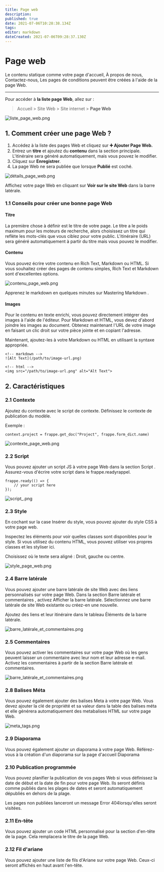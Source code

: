 ```yaml
---
title: Page web
description: 
published: true
date: 2021-07-06T10:28:38.134Z
tags: 
editor: markdown
dateCreated: 2021-07-06T09:28:37.130Z
---
```


# Page web

Le contenu statique comme votre page d'accueil, À propos de nous, Contactez-nous, Les pages de conditions peuvent être créées à l'aide de la page Web.

---

Pour accéder à **la liste page Web**, allez sur :

> Accueil > Site Web > Site internet > **Page Web**

![liste_page_web.png](/site-web/web-page/liste_page_web.png)

## 1. Comment créer une page Web ?

1. Accédez à la liste des pages Web et cliquez sur **:heavy_plus_sign: Ajouter Page Web.**
2. Entrez un **titre** et ajoutez du **contenu** dans la section principale. L'itinéraire sera généré automatiquement, mais vous pouvez le modifier.
3. Cliquez sur **Enregistrer**.
4. La page Web ne sera publiée que lorsque **Publié** est coché.

![détails_page_web.png](/site-web/web-page/détails_page_web.png)

Affichez votre page Web en cliquant sur **Voir sur le site Web** dans la barre latérale.

### 1.1 Conseils pour créer une bonne page Web 

#### Titre

La première chose à définir est le titre de votre page. Le titre a le poids maximum pour les moteurs de recherche, alors choisissez un titre qui reflète les mots-clés que vous ciblez pour votre public. L'itinéraire (URL) sera généré automatiquement à partir du titre mais vous pouvez le modifier.

#### Contenu

Vous pouvez écrire votre contenu en Rich Text, Markdown ou HTML. Si vous souhaitez créer des pages de contenu simples, Rich Text et Markdown sont d'excellentes options.

![contenu_page_web.png](/site-web/web-page/contenu_page_web.png)

Apprenez le markdown en quelques minutes sur Mastering Markdown .

#### Images

Pour le contenu en texte enrichi, vous pouvez directement intégrer des images à l'aide de l'éditeur. Pour Markdown et HTML, vous devez d'abord joindre les images au document. Obtenez maintenant l'URL de votre image en faisant un clic droit sur votre pièce jointe et en copiant l'adresse.

Maintenant, ajoutez-les à votre Markdown ou HTML en utilisant la syntaxe appropriée.

````
<!-- markdown -->
![Alt Text](/path/to/image-url.png)

<!-- html -->
<img src="/path/to/image-url.png" alt="Alt Text">
````

## 2. Caractéristiques

### 2.1 Contexte

Ajoutez du contexte avec le script de contexte. Définissez le contexte de publication du modèle.

Exemple : 

````
context.project = frappe.get_doc("Project", frappe.form_dict.name)
````

![contexte_page_web.png](/site-web/web-page/contexte_page_web.png)

### 2.2 Script

Vous pouvez ajouter un script JS à votre page Web dans la section Script . Assurez-vous d'écrire votre script dans le frappe.readyrappel.

````
frappe.ready(() => {
    // your script here
});
````

![script_.png](/site-web/web-page/script_.png)

### 2.3 Style

En cochant sur la case Insérer du style, vous pouvez ajouter du style CSS à votre page web.

Inspectez les éléments pour voir quelles classes sont disponibles pour le style. Si vous utilisez du contenu HTML, vous pouvez utiliser vos propres classes et les styliser ici.

Choisissez où le texte sera aligné : Droit, gauche ou centre.

![style_page_web.png](/site-web/web-page/style_page_web.png)

### 2.4 Barre latérale

Vous pouvez ajouter une barre latérale de site Web avec des liens personnalisés sur votre page Web. Dans la section Barre latérale et commentaires , activez Afficher la barre latérale. Sélectionnez une barre latérale de site Web existante ou créez-en une nouvelle.

Ajoutez des liens et leur itinéraire dans le tableau Éléments de la barre latérale.

![barre_latérale_et_commentaires.png](/site-web/web-page/barre_latérale_et_commentaires.png)

### 2.5 Commentaires

Vous pouvez activer les commentaires sur votre page Web où les gens peuvent laisser un commentaire avec leur nom et leur adresse e-mail. Activez les commentaires à partir de la section Barre latérale et commentaires.

![barre_latérale_et_commentaires.png](/site-web/web-page/barre_latérale_et_commentaires.png)

### 2.8 Balises Méta

Vous pouvez également ajouter des balises Meta à votre page Web. Vous devez ajouter la clé de propriété et sa valeur dans la table des balises méta et elle générera automatiquement des metabalises HTML sur votre page Web.

![meta_tags.png](/site-web/web-page/meta_tags.png)

### 2.9 Diaporama

Vous pouvez également ajouter un diaporama à votre page Web. Référez-vous à la création d'un diaporama sur la page d'accueil Diaporama

### 2.10 Publication programmée

Vous pouvez planifier la publication de vos pages Web si vous définissez la date de début et la date de fin pour votre page Web. Ils seront définis comme publiés dans les plages de dates et seront automatiquement dépubliés en dehors de la plage.

Les pages non publiées lanceront un message Error 404lorsqu'elles seront visitées.

### 2.11 En-tête

Vous pouvez ajouter un code HTML personnalisé pour la section d'en-tête de la page. Cela remplacera le titre de la page Web.

### 2.12 Fil d'ariane

Vous pouvez ajouter une liste de fils d'Ariane sur votre page Web. Ceux-ci seront affichés en haut avant l'en-tête.

